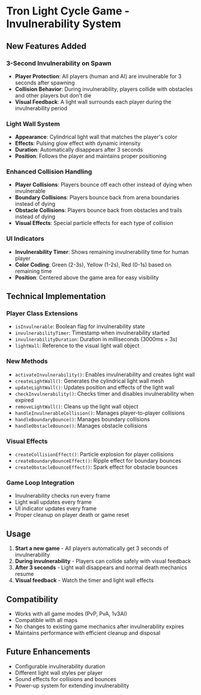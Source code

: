 # Tron Light Cycle Game - Invulnerability System

## New Features Added

### 3-Second Invulnerability on Spawn
- **Player Protection**: All players (human and AI) are invulnerable for 3 seconds after spawning
- **Collision Behavior**: During invulnerability, players collide with obstacles and other players but don't die
- **Visual Feedback**: A light wall surrounds each player during the invulnerability period

### Light Wall System
- **Appearance**: Cylindrical light wall that matches the player's color
- **Effects**: Pulsing glow effect with dynamic intensity
- **Duration**: Automatically disappears after 3 seconds
- **Position**: Follows the player and maintains proper positioning

### Enhanced Collision Handling
- **Player Collisions**: Players bounce off each other instead of dying when invulnerable
- **Boundary Collisions**: Players bounce back from arena boundaries instead of dying
- **Obstacle Collisions**: Players bounce back from obstacles and trails instead of dying
- **Visual Effects**: Special particle effects for each type of collision

### UI Indicators
- **Invulnerability Timer**: Shows remaining invulnerability time for human player
- **Color Coding**: Green (2-3s), Yellow (1-2s), Red (0-1s) based on remaining time
- **Position**: Centered above the game area for easy visibility

## Technical Implementation

### Player Class Extensions
- `isInvulnerable`: Boolean flag for invulnerability state
- `invulnerabilityTimer`: Timestamp when invulnerability started
- `invulnerabilityDuration`: Duration in milliseconds (3000ms = 3s)
- `lightWall`: Reference to the visual light wall object

### New Methods
- `activateInvulnerability()`: Enables invulnerability and creates light wall
- `createLightWall()`: Generates the cylindrical light wall mesh
- `updateLightWall()`: Updates position and effects of the light wall
- `checkInvulnerability()`: Checks timer and disables invulnerability when expired
- `removeLightWall()`: Cleans up the light wall object
- `handleInvulnerableCollision()`: Manages player-to-player collisions
- `handleBoundaryBounce()`: Manages boundary collisions
- `handleObstacleBounce()`: Manages obstacle collisions

### Visual Effects
- `createCollisionEffect()`: Particle explosion for player collisions
- `createBoundaryBounceEffect()`: Ripple effect for boundary bounces
- `createObstacleBounceEffect()`: Spark effect for obstacle bounces

### Game Loop Integration
- Invulnerability checks run every frame
- Light wall updates every frame
- UI indicator updates every frame
- Proper cleanup on player death or game reset

## Usage

1. **Start a new game** - All players automatically get 3 seconds of invulnerability
2. **During invulnerability** - Players can collide safely with visual feedback
3. **After 3 seconds** - Light wall disappears and normal death mechanics resume
4. **Visual feedback** - Watch the timer and light wall effects

## Compatibility

- Works with all game modes (PvP, PvA, 1v3AI)
- Compatible with all maps
- No changes to existing game mechanics after invulnerability expires
- Maintains performance with efficient cleanup and disposal

## Future Enhancements

- Configurable invulnerability duration
- Different light wall styles per player
- Sound effects for collisions and bounces
- Power-up system for extending invulnerability